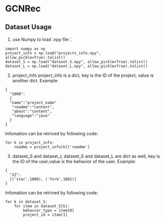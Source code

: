 # GCNRec

## Dataset Usage

1. use Numpy to load .npy file：
```
import numpy as np
project_info = np.load("projects_info.npy", allow_pickle=True).tolist()
dataset_S = np.load("dataset_S.npy", allow_pickle=True).tolist()
dataset_L = np.load("dataset_L.npy", allow_pickle=True).tolist()
```

2. project_info
project_info is a dict, key is the ID of the project,  value is another dict.
Example:
```
{
  "1000":
  {
  "name":"project_name"
   "readme":"content",
   "about":"content",
   "language":"java" 
  }
}
```
Infomation can be retrived by following code:
```
for k in project_info:
    readme = project_info[k]['readme']
```

3. dataset_S and dataset_L
dataset_S and dataset_L are dict as well, key is the ID of the user,value is the behavior of the user.
Example:
```
{
  "22":
  [('star',1000), ('fork',1002)]
}
```
Infomation can be retrived by following code:
```
for k in dataset_S:
    for item in dataset_S[k]:
        behavior_type = item[0]
        project_id = item[1]
```

